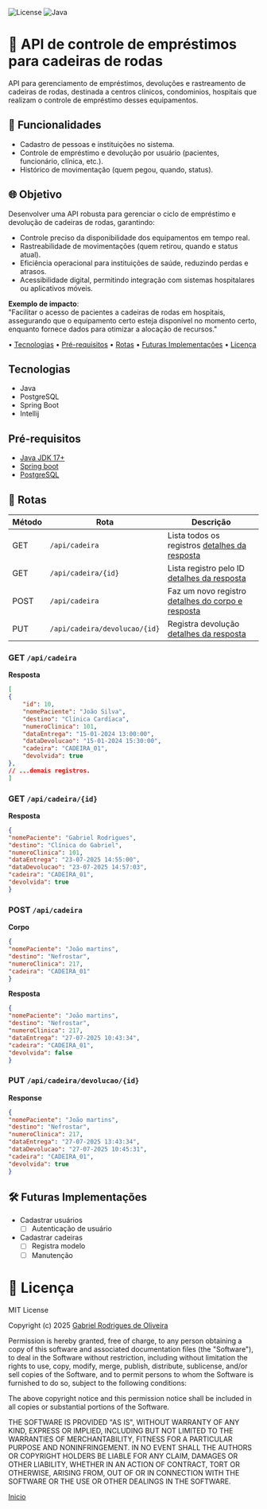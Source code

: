 ![License](https://img.shields.io/badge/License-MIT-green)
![Java](https://img.shields.io/badge/Java-17-blue)

# 🏥 API de controle de empréstimos para cadeiras de rodas
API para gerenciamento de empréstimos, devoluções e rastreamento de cadeiras de rodas, destinada a centros clínicos, condominios, hospitais que realizam o controle de empréstimo desses equipamentos.


## 🔧 Funcionalidades
- Cadastro de pessoas e instituições no sistema.
- Controle de empréstimo e devolução por usuário (pacientes, funcionário, clínica, etc.).
- Histórico de movimentação (quem pegou, quando, status).

## 🌐 Objetivo

Desenvolver uma API robusta para gerenciar o ciclo de empréstimo e devolução de cadeiras de rodas, garantindo:

- Controle preciso da disponibilidade dos equipamentos em tempo real.
- Rastreabilidade de movimentações (quem retirou, quando e status atual).
- Eficiência operacional para instituições de saúde, reduzindo perdas e atrasos.
- Acessibilidade digital, permitindo integração com sistemas hospitalares ou aplicativos móveis.


**Exemplo de impacto**: <br>
"Facilitar o acesso de pacientes a cadeiras de rodas em hospitais, assegurando que o equipamento certo esteja disponível no momento certo, enquanto fornece dados para otimizar a alocação de recursos."



• [Tecnologias](#tecnologias) • [Pré-requisitos](#pré-requisitos) • [Rotas](#-rotas) • [Futuras Implementações](#️-futuras-implementações) • [Licença](#-licença)

## Tecnologias

- Java
- PostgreSQL    
- Spring Boot
- Intellij


## Pré-requisitos

- [Java JDK 17+](https://www.java.com/en/download/manual.jsp)
- [Spring boot](https://spring.io/projects/spring-boot)
- [PostgreSQL](https://www.postgresql.org/)

## 📍 Rotas

| Método | Rota                          | Descrição                                                             |
| ------ | ----------------------------- | --------------------------------------------------------------------- |
| GET    | `/api/cadeira`                | Lista todos os registros [detalhes da resposta](#get-apicadeira)      |
| GET    | `/api/cadeira/{id}`           | Lista registro pelo ID [detalhes da resposta](#get-apicadeiraid)      |
| POST   | `/api/cadeira`                | Faz um novo registro [detalhes do corpo e resposta](#post-apicadeira) |
| PUT    | `/api/cadeira/devolucao/{id}` | Registra devolução [detalhes da resposta](#put-apicadeiradevolucaoid) |

### GET `/api/cadeira`
**Resposta**
```json
[
{
    "id": 10,
    "nomePaciente": "João Silva",
    "destino": "Clínica Cardíaca",
    "numeroClinica": 101,
    "dataEntrega": "15-01-2024 13:00:00",
    "dataDevolucao": "15-01-2024 15:30:00",
    "cadeira": "CADEIRA_01",
    "devolvida": true
},
// ...demais registros.
]
```

### GET `/api/cadeira/{id}`
**Resposta**
```json
{
"nomePaciente": "Gabriel Rodrigues",
"destino": "Clínica do Gabriel",
"numeroClinica": 101,
"dataEntrega": "23-07-2025 14:55:00",
"dataDevolucao": "23-07-2025 14:57:03",
"cadeira": "CADEIRA_01",
"devolvida": true
}
```

### POST `/api/cadeira`
**Corpo**
```json
{
"nomePaciente": "João martins",
"destino": "Nefrostar",
"numeroClinica": 217,
"cadeira": "CADEIRA_01"
}
```

**Resposta**
```json
{
"nomePaciente": "João martins",
"destino": "Nefrostar",
"numeroClinica": 217,
"dataEntrega": "27-07-2025 10:43:34",
"cadeira": "CADEIRA_01",
"devolvida": false
}
```

### PUT `/api/cadeira/devolucao/{id}`
**Response**
```json
{
"nomePaciente": "João martins",
"destino": "Nefrostar",
"numeroClinica": 217,
"dataEntrega": "27-07-2025 13:43:34",
"dataDevolucao": "27-07-2025 10:45:31",
"cadeira": "CADEIRA_01",
"devolvida": true
}
```

## 🛠️ Futuras Implementações

- Cadastrar usuários
  - [ ] Autenticação de usuário 
- Cadastrar cadeiras
  - [ ] Registra modelo
  - [ ] Manutenção

# 📄 Licença

MIT License

Copyright (c) 2025 [Gabriel Rodrigues de Oliveira](https://github.com/GabrielRoOl)

Permission is hereby granted, free of charge, to any person obtaining a copy
of this software and associated documentation files (the "Software"), to deal
in the Software without restriction, including without limitation the rights
to use, copy, modify, merge, publish, distribute, sublicense, and/or sell
copies of the Software, and to permit persons to whom the Software is
furnished to do so, subject to the following conditions:

The above copyright notice and this permission notice shall be included in all
copies or substantial portions of the Software.

THE SOFTWARE IS PROVIDED "AS IS", WITHOUT WARRANTY OF ANY KIND, EXPRESS OR
IMPLIED, INCLUDING BUT NOT LIMITED TO THE WARRANTIES OF MERCHANTABILITY,
FITNESS FOR A PARTICULAR PURPOSE AND NONINFRINGEMENT. IN NO EVENT SHALL THE
AUTHORS OR COPYRIGHT HOLDERS BE LIABLE FOR ANY CLAIM, DAMAGES OR OTHER
LIABILITY, WHETHER IN AN ACTION OF CONTRACT, TORT OR OTHERWISE, ARISING FROM,
OUT OF OR IN CONNECTION WITH THE SOFTWARE OR THE USE OR OTHER DEALINGS IN THE
SOFTWARE.

[Inicio](#-api-de-controle-de-empréstimos-para-cadeiras-de-rodas)
